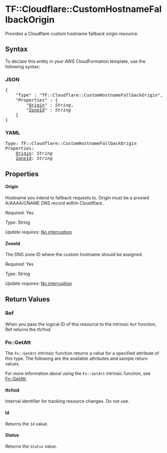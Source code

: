 # TF::Cloudflare::CustomHostnameFallbackOrigin

Provides a Cloudflare custom hostname fallback origin resource.

## Syntax

To declare this entity in your AWS CloudFormation template, use the following syntax:

### JSON

<pre>
{
    "Type" : "TF::Cloudflare::CustomHostnameFallbackOrigin",
    "Properties" : {
        "<a href="#origin" title="Origin">Origin</a>" : <i>String</i>,
        "<a href="#zoneid" title="ZoneId">ZoneId</a>" : <i>String</i>
    }
}
</pre>

### YAML

<pre>
Type: TF::Cloudflare::CustomHostnameFallbackOrigin
Properties:
    <a href="#origin" title="Origin">Origin</a>: <i>String</i>
    <a href="#zoneid" title="ZoneId">ZoneId</a>: <i>String</i>
</pre>

## Properties

#### Origin

Hostname you intend to fallback requests to. Origin must be a proxied A/AAAA/CNAME DNS record within Clouldflare.

_Required_: Yes

_Type_: String

_Update requires_: [No interruption](https://docs.aws.amazon.com/AWSCloudFormation/latest/UserGuide/using-cfn-updating-stacks-update-behaviors.html#update-no-interrupt)

#### ZoneId

The DNS zone ID where the custom hostname should be assigned.

_Required_: Yes

_Type_: String

_Update requires_: [No interruption](https://docs.aws.amazon.com/AWSCloudFormation/latest/UserGuide/using-cfn-updating-stacks-update-behaviors.html#update-no-interrupt)

## Return Values

### Ref

When you pass the logical ID of this resource to the intrinsic `Ref` function, Ref returns the tfcfnid.

### Fn::GetAtt

The `Fn::GetAtt` intrinsic function returns a value for a specified attribute of this type. The following are the available attributes and sample return values.

For more information about using the `Fn::GetAtt` intrinsic function, see [Fn::GetAtt](https://docs.aws.amazon.com/AWSCloudFormation/latest/UserGuide/intrinsic-function-reference-getatt.html).

#### tfcfnid

Internal identifier for tracking resource changes. Do not use.

#### Id

Returns the <code>Id</code> value.

#### Status

Returns the <code>Status</code> value.

